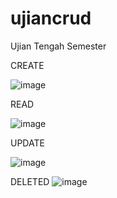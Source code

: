 # ujiancrud
Ujian Tengah Semester







CREATE






![image](https://user-images.githubusercontent.com/99938721/157816100-c0af155e-3608-4fb3-a1bb-89d93e6ed7f4.png)

READ




![image](https://user-images.githubusercontent.com/99938721/157816165-111fdbf0-f951-4c67-a276-96dfc4e31ac0.png)

UPDATE



![image](https://user-images.githubusercontent.com/99938721/157816206-1e94436d-8545-4b9f-88a2-c69133279ccd.png)

DELETED
![image](https://user-images.githubusercontent.com/99938721/157816261-d7df2991-28b6-42ad-8b66-bcfe2f9d6137.png)
